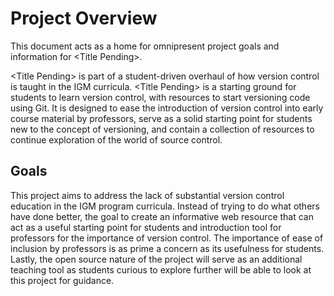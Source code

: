 Project Overview
========
This document acts as a home for omnipresent project goals and information for \<Title Pending\>.

\<Title Pending\> is part of a student-driven overhaul of how version control is taught in the IGM curricula. \<Title Pending\> is a starting ground for students to learn version control, with resources to start versioning code using Git. It is designed to ease the introduction of version control into early course material by professors, serve as a solid starting point for students new to the concept of versioning, and contain a collection of resources to continue exploration of the world of source control. 

Goals
-----
This project aims to address the lack of substantial version control education in the IGM program curricula. Instead of trying to do what others have done better, the goal to create an informative web resource that can act as a useful starting point for students and introduction tool for professors for the importance of version control. The importance of ease of inclusion by professors is as prime a concern as its usefulness for students. Lastly, the open source nature of the project will serve as an additional teaching tool as students curious to explore further will be able to look at this project for guidance.  
